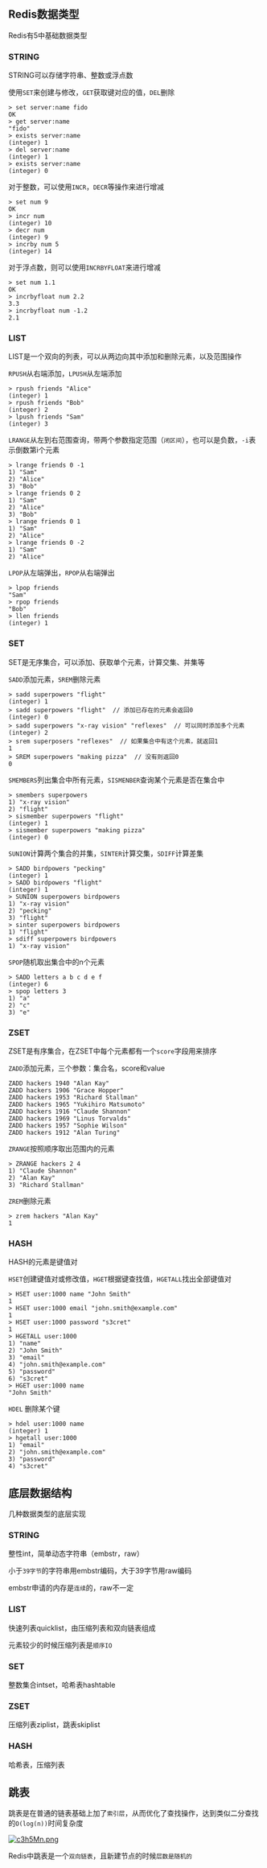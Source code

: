 ## Redis数据类型

Redis有5中基础数据类型

### STRING

STRING可以存储字符串、整数或浮点数

使用`SET`来创建与修改，`GET`获取键对应的值，`DEL`删除

```
> set server:name fido
OK
> get server:name
"fido"
> exists server:name
(integer) 1
> del server:name
(integer) 1
> exists server:name
(integer) 0
```

对于整数，可以使用`INCR`，`DECR`等操作来进行增减

```
> set num 9
OK
> incr num
(integer) 10
> decr num
(integer) 9
> incrby num 5
(integer) 14
```

对于浮点数，则可以使用`INCRBYFLOAT`来进行增减

```
> set num 1.1
OK
> incrbyfloat num 2.2
3.3
> incrbyfloat num -1.2
2.1
```

### LIST

LIST是一个双向的列表，可以从两边向其中添加和删除元素，以及范围操作

`RPUSH`从右端添加，`LPUSH`从左端添加

```
> rpush friends "Alice"
(integer) 1
> rpush friends "Bob"
(integer) 2
> lpush friends "Sam"
(integer) 3
```

`LRANGE`从左到右范围查询，带两个参数指定范围（`闭区间`），也可以是负数，`-i`表示倒数第i个元素

```
> lrange friends 0 -1
1) "Sam"
2) "Alice"
3) "Bob"
> lrange friends 0 2
1) "Sam"
2) "Alice"
3) "Bob"
> lrange friends 0 1
1) "Sam"
2) "Alice"
> lrange friends 0 -2
1) "Sam"
2) "Alice"
```

`LPOP`从左端弹出，`RPOP`从右端弹出

```
> lpop friends
"Sam"
> rpop friends
"Bob"
> llen friends
(integer) 1
```

### SET

SET是无序集合，可以添加、获取单个元素，计算交集、并集等

`SADD`添加元素，`SREM`删除元素

```
> sadd superpowers "flight"
(integer) 1
> sadd superpowers "flight"  // 添加已存在的元素会返回0
(integer) 0
> sadd superpowers "x-ray vision" "reflexes"  // 可以同时添加多个元素
(integer) 2
> srem superposers "reflexes"  // 如果集合中有这个元素，就返回1
1
> SREM superpowers "making pizza"  // 没有则返回0
0
```

`SMEMBERS`列出集合中所有元素，`SISMENBER`查询某个元素是否在集合中

```
> smembers superpowers
1) "x-ray vision"
2) "flight"
> sismember superpowers "flight"
(integer) 1
> sismember superpowers "making pizza"
(integer) 0
```

`SUNION`计算两个集合的并集，`SINTER`计算交集，`SDIFF`计算差集

```
> SADD birdpowers "pecking"
(integer) 1
> SADD birdpowers "flight"
(integer) 1
> SUNION superpowers birdpowers
1) "x-ray vision"
2) "pecking"
3) "flight"
> sinter superpowers birdpowers
1) "flight"
> sdiff superpowers birdpowers
1) "x-ray vision"
```

`SPOP`随机取出集合中的n个元素

```
> SADD letters a b c d e f
(integer) 6
> spop letters 3
1) "a"
2) "c"
3) "e"
```

### ZSET

ZSET是有序集合，在ZSET中每个元素都有一个`score`字段用来排序

`ZADD`添加元素，三个参数：集合名，score和value

```
ZADD hackers 1940 "Alan Kay"
ZADD hackers 1906 "Grace Hopper"
ZADD hackers 1953 "Richard Stallman"
ZADD hackers 1965 "Yukihiro Matsumoto"
ZADD hackers 1916 "Claude Shannon"
ZADD hackers 1969 "Linus Torvalds"
ZADD hackers 1957 "Sophie Wilson"
ZADD hackers 1912 "Alan Turing"
```

`ZRANGE`按照顺序取出范围内的元素

```
> ZRANGE hackers 2 4
1) "Claude Shannon"
2) "Alan Kay"
3) "Richard Stallman"
```

`ZREM`删除元素

```
> zrem hackers "Alan Kay"
1
```

### HASH

HASH的元素是键值对

`HSET`创建键值对或修改值，`HGET`根据键查找值，`HGETALL`找出全部键值对

```
> HSET user:1000 name "John Smith"
1
> HSET user:1000 email "john.smith@example.com"
1
> HSET user:1000 password "s3cret"
1
> HGETALL user:1000
1) "name"
2) "John Smith"
3) "email"
4) "john.smith@example.com"
5) "password"
6) "s3cret"
> HGET user:1000 name
"John Smith"
```

`HDEL` 删除某个键

```
> hdel user:1000 name
(integer) 1
> hgetall user:1000
1) "email"
2) "john.smith@example.com"
3) "password"
4) "s3cret"
```

## 底层数据结构

几种数据类型的底层实现

### STRING

整性int，简单动态字符串（embstr，raw）

小于`39字节`的字符串用embstr编码，大于39字节用raw编码

embstr申请的内存是`连续`的，raw不一定

### LIST

快速列表quicklist，由压缩列表和双向链表组成

元素较少的时候压缩列表是`顺序IO`

### SET

整数集合intset，哈希表hashtable

### ZSET

压缩列表ziplist，跳表skiplist

### HASH

哈希表，压缩列表

## 跳表

跳表是在普通的链表基础上加了`索引层`，从而优化了查找操作，达到类似二分查找的`O(log(n))`时间复杂度

[![c3h5Mn.png](https://z3.ax1x.com/2021/04/07/c3h5Mn.png)](https://imgtu.com/i/c3h5Mn)

Redis中跳表是一个`双向链表`，且新建节点的时候`层数是随机的`